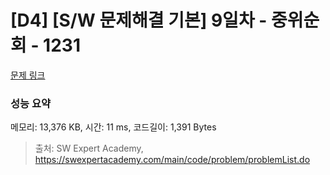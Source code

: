 # [D4] [S/W 문제해결 기본] 9일차 - 중위순회 - 1231 

[문제 링크](https://swexpertacademy.com/main/code/problem/problemDetail.do?contestProbId=AV140YnqAIECFAYD) 

### 성능 요약

메모리: 13,376 KB, 시간: 11 ms, 코드길이: 1,391 Bytes



> 출처: SW Expert Academy, https://swexpertacademy.com/main/code/problem/problemList.do